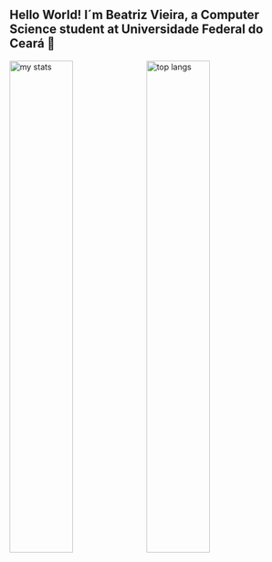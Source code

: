 ## Hello World! I´m Beatriz Vieira, a Computer Science student at Universidade Federal do Ceará 👋

<img alt="my stats" align="left" width="47%" src="https://github-readme-stats.vercel.app/api?username=biavieiras"/>

<img alt="top langs" align="left" width="47%" src="https://github-readme-stats.vercel.app/api/top-langs/?username=biavieiras&layout=compact"/>
